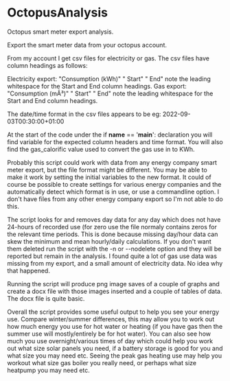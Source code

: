 # OctopusAnalysis
Octopus smart meter export analysis.

Export the smart meter data from your octopus account.

From my account I get csv files for electricity or gas.  The csv files have column headings as follows:

Electricity export: "Consumption (kWh)" " Start" " End" note the leading whitespace for the Start and End column headings.
Gas export: "Consumption (mÂ³)" " Start" " End" note the leading whitespace for the Start and End column headings.

The date/time format in the csv files appears to be eg: 2022-09-03T00:30:00+01:00

At the start of the code under the if __name__ == '__main__': declaration you will find variable for the expected column headers and time format.
You will also find the gas_calorific value used to convert the gas use in to KWh.

Probably this script could work with data from any energy company smart meter export, but the file format might be different.  You may be able to make it work by setting the initial variables to the new format.  It could of course be possible to create settings for various energy companies and the automatically detect which format is in use, or use a commandline option.  I don't have files from any other energy company export so I'm not able to do this.

The script looks for and removes day data for any day which does not have 24-hours of recorded use (for zero use the file normaly contains zeros for the relevant time periods.  This is done because missing day/hour data can skew the minimum and mean hourly/daily calculations.  If you don't want them deleted run the script with the -n or --nodelete option and they will be reported but remain in the analysis.  I found quite a lot of gas use data was missing from my export, and a small amount of electricity data.  No idea why that happened.

Running the script will produce png image saves of a couple of graphs and create a docx file with those images inserted and a couple of tables of data.  The docx file is quite basic.  

Overall the script provides some useful output to help you see your energy use.  Compare winter/summer differences, this may allow you to work out how much energy you use for hot water or heating (if you have gas then the summer use will mostly/entirely be for hot water).  You can also see how much you use overnight/various times of day which could help you work out what size solar panels you need, if a battery storage is good for you and what size you may need etc.  Seeing the peak gas heating use may help you workout what size gas boiler you really need, or perhaps what size heatpump you may need etc.



